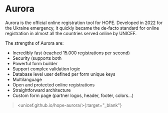 # Aurora


Aurora is the official online registration tool for HOPE. Developed in 2022 for the Ukraine emergency, it quickly became the de-facto standard for online registration in almost all the countries served online by UNICEF. 

The strengths of Aurora are:

- Incredibly fast (reached 15.000 registrations per second)
- Security (supports both 
- Powerful form builder
- Support complex validation logic
- Database level user defined per form unique keys
- Multilanguage
- Open and protected online registrations
- Straightforward architecture 
- Custom form page (partner logos, header, footer, colors...)

> <unicef.github.io/hope-aurora/>{:target="_blank"}

